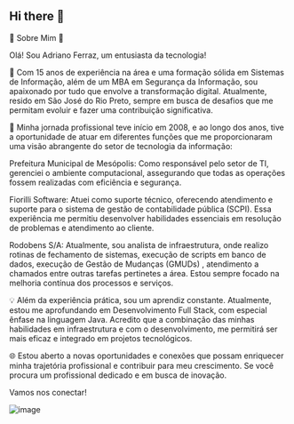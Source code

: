 ## Hi there 👋

🔹 Sobre Mim 🔹

Olá! Sou Adriano Ferraz, um entusiasta da tecnologia!

🔧 Com 15 anos de experiência na área e uma formação sólida em Sistemas de Informação, além de um MBA em Segurança da Informação, sou apaixonado por tudo que envolve a transformação digital. Atualmente, resido em São José do Rio Preto, sempre em busca de desafios que me permitam evoluir e fazer uma contribuição significativa.

💼 Minha jornada profissional teve início em 2008, e ao longo dos anos, tive a oportunidade de atuar em diferentes funções que me proporcionaram uma visão abrangente do setor de tecnologia da informação:

Prefeitura Municipal de Mesópolis: Como responsável pelo setor de TI, gerenciei o ambiente computacional, assegurando que todas as operações fossem realizadas com eficiência e segurança.

Fiorilli Software: Atuei como suporte técnico, oferecendo atendimento e suporte para o sistema de gestão de contabilidade pública (SCPI). Essa experiência me permitiu desenvolver habilidades essenciais em resolução de problemas e atendimento ao cliente.

Rodobens S/A: Atualmente, sou analista de infraestrutura, onde realizo rotinas de fechamento de sistemas, execução de scripts em banco de dados, execução de Gestão de Mudanças (GMUDs) , atendimento a chamados entre outras tarefas pertinetes a área. Estou sempre focado na melhoria contínua dos processos e serviços.

💡 Além da experiência prática, sou um aprendiz constante. Atualmente, estou me aprofundando em Desenvolvimento Full Stack, com especial ênfase na linguagem Java. Acredito que a combinação das minhas habilidades em infraestrutura e com o desenvolvimento, me permitirá ser mais eficaz e integrado em projetos tecnológicos.

🌐 Estou aberto a novas oportunidades e conexões que possam enriquecer minha trajetória profissional e contribuir para meu crescimento. Se você procura um profissional dedicado e em busca de inovação.

Vamos nos conectar!

![image](https://github.com/user-attachments/assets/3a5e03ff-c462-4cff-a8c8-1006e02815de)


<!--
**adferraz/adferraz** is a ✨ _special_ ✨ repository because its `README.md` (this file) appears on your GitHub profile.

Here are some ideas to get you started:

- 🔭 I’m currently working on ...
- 🌱 I’m currently learning ...
- 👯 I’m looking to collaborate on ...
- 🤔 I’m looking for help with ...
- 💬 Ask me about ...
- 📫 How to reach me: ...
- 😄 Pronouns: ...
- ⚡ Fun fact: ...
-->
